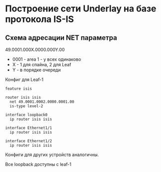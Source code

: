 # Построение сети Underlay на базе протокола IS-IS

## Схема адресации NET параметра

49.0001.000X.0000.000Y.00
- 0001 - area 1 - у всех одинаково
- X - 1 для спайна, 2 для Leaf
- Y - в порядке очереди

Конфиг для Leaf-1
```
feature isis

router isis isis
  net 49.0001.0002.0000.0001.00
  is-type level-2

interface loopback0
  ip router isis isis

interface Ethernet1/1
  ip router isis isis

interface Ethernet1/2
  ip router isis isis
```
Конфиги для других устройств аналогичны.

Все loopback доступны с leaf-1
```

```
